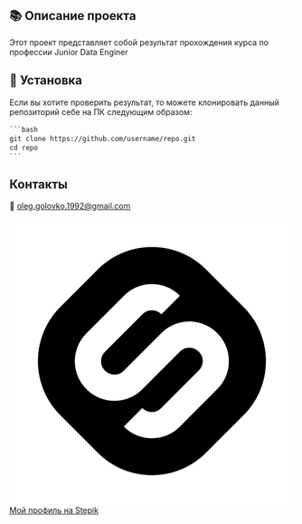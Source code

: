 
## 📚 Описание проекта

Этот проект представляет собой результат прохождения курса по профессии Junior Data Enginer 

## 🚀 Установка

 Если вы хотите проверить результат, то можете клонировать данный репозиторий себе на ПК следующим образом:

    ```bash
    git clone https://github.com/username/repo.git
    cd repo
    ```


## Контакты

📧 [oleg.golovko.1992@gmail.com](mailto:oleg.golovko.1992@gmail.com)

![Stepik Logo](./stepik_logo.png) [Мой профиль на Stepik](https://stepik.org/users/479659371/profile)


